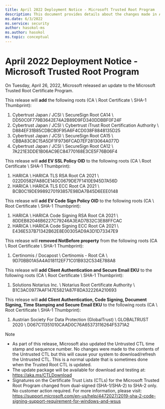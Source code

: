 ```yaml
---
title: April 2022 Deployment Notice - Microsoft Trusted Root Program 
description: This document provides details about the changes made in April 2022 to the root store.
ms.date: 6/3/2022
ms.service: security
author: hasokol-ms
ms.author: hasokol
ms.topic: conceptual
---
```


# April 2022 Deployment Notice - Microsoft Trusted Root Program 

On Tuesday, April 26, 2022, Microsoft released an update to the Microsoft Trusted Root Certificate Program.


This release will **add** the following roots (CA \ Root Certificate \ SHA-1 Thumbprint):
1. Cybertrust Japan / JCSI	\\ SecureSign Root CA14	\\ DD50C0F779B3642E74A2B89D9FD340DDBBF0F24F
2. Cybertrust Japan / JCSI	\\ Cybertrust iTrust Root Certification Authority	\\ D884EF31B85CDBCB0F95A6F4CD038F8848135D25
3. Cybertrust Japan / JCSI	\\ SecureSign Root CA15	\\ CBBA83C8C15A5DF1F9736FCAD7EF2813064A077D
4. Cybertrust Japan / JCSI	\\ SecureSign Root CA12	\\ 7A221E3DDE1B06AC9EC84770168E3CE5F76B06F4


This release will **add EV SSL Policy OID** to the following roots (CA \ Root Certificate \ SHA-1 Thumbprint):
1. HARICA	\\ HARICA TLS RSA Root CA 2021	\\ 022D0582FA88CE140C0679DE7F1410E945D7A56D
2. HARICA	\\ HARICA TLS ECC Root CA 2021	\\ BCB0C19DE9989270193857E98DA7B45D6EEE0148


This release will **add EV Code Sign Policy OID** to the following roots (CA \ Root Certificate \ SHA-1 Thumbprint):
1. HARICA	\\ HARICA Code Signing RSA Root CA 2021	\\ 8DDEB82046B6227C79246A3EAD7B32C3E88FFCAC
2. HARICA	\\ HARICA Code Signing ECC Root CA 2021	\\ E436E537B71342B62E8E00305AD9A3D1D73347E9


This release will **removed NotBefore property** from the following roots (CA \ Root Certificate \ SHA-1 Thumbprint):
1. Certinomis / Docapost	\\ Certinomis - Root CA	\\ 9D70BB01A5A4A018112EF71C01B932C534E788A8


This release will **add Client Authentication and Secure Email EKU** to the following roots (CA \ Root Certificate \ SHA-1 Thumbprint):
1. Solutions Notarius Inc.	\\ Notarius Root Certificate Authority	\\ B1C3AC0977AAF147E5821A87F8DA32226A210693


This release will **add Client Authentication, Code Signing, Document Signing, Time Stamping and Secure Email EKU** to the following roots (CA \ Root Certificate \ SHA-1 Thumbprint):
1. Austrian Society For Data Protection (GlobalTrust)	\\ GLOBALTRUST 2020	\\ D067C11351010CAAD0C76A65373116264F5371A2




>[!NOTE]
> * As part of this release, Microsoft also updated the Untrusted CTL time stamp and sequence number. No changes were made to the contents of the Untrusted CTL but this will cause your system to download/refresh the Untrusted CTL. This is a normal update that is sometimes done when the Trusted Root CTL is updated.
> * The update package will be available for download and testing at: <https://aka.ms/CTLDownload>
> * Signatures on the Certificate Trust Lists (CTLs) for the Microsoft Trusted Root Program changed from dual-signed (SHA-1/SHA-2) to SHA-2 only. No customer action required. For more information, please visit: <https://support.microsoft.com/en-us/help/4472027/2019-sha-2-code-signing-support-requirement-for-windows-and-wsus>
